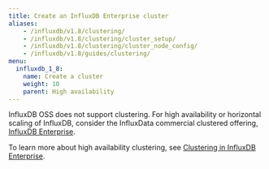 ```yaml
---
title: Create an InfluxDB Enterprise cluster
aliases:
    - /influxdb/v1.8/clustering/
    - /influxdb/v1.8/clustering/cluster_setup/
    - /influxdb/v1.8/clustering/cluster_node_config/
    - /influxdb/v1.8/guides/clustering/
menu:
  influxdb_1_8:
    name: Create a cluster
    weight: 10
    parent: High availability
---
```


InfluxDB OSS does not support clustering.
For high availability or horizontal scaling of InfluxDB, consider the InfluxData
commercial clustered offering,
[InfluxDB Enterprise](/enterprise_influxdb/latest/).

To learn more about high availability clustering, see [Clustering in InfluxDB Enterprise](/enterprise_influxdb/latest/concepts/clustering/).
